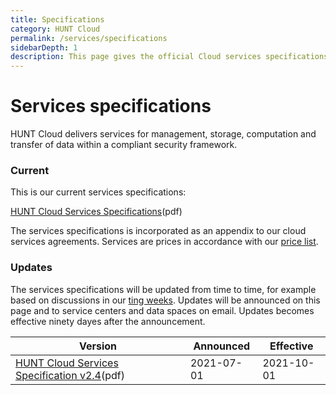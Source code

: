 ```yaml
---
title: Specifications
category: HUNT Cloud
permalink: /services/specifications
sidebarDepth: 1
description: This page gives the official Cloud services specifications.
---
```


# Services specifications

HUNT Cloud delivers services for management, storage, computation and transfer of data within a compliant security framework.

### Current 

This is our current services specifications:

[HUNT Cloud Services Specifications](https://assets.hdc.ntnu.no/assets/services/hunt-cloud-services-specifications-2-4.pdf)(pdf)

The services specifications is incorporated as an appendix to our cloud services agreements. Services are prices in accordance with our [price list](/prices/pricelist).

### Updates

The services specifications will be updated from time to time, for example based on discussions in our [ting weeks](tingweek). Updates will be announced on this page and to service centers and data spaces on email. Updates becomes effective ninety dayes after the announcement. 

| **Version** | **Announced** | **Effective** |
| - | - | - |
| [HUNT Cloud Services Specification v2.4](https://assets.hdc.ntnu.no/assets/services/hunt-cloud-services-specifications-2-4.pdf)(pdf) | 2021-07-01 | 2021-10-01 |

